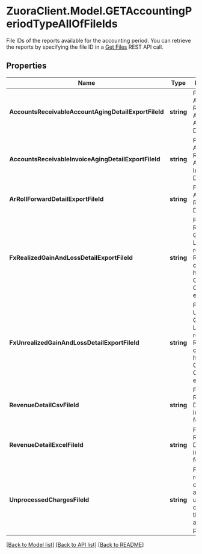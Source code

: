 # ZuoraClient.Model.GETAccountingPeriodTypeAllOfFileIds
File IDs of the reports available for the accounting period. You can retrieve the reports by specifying the file ID in a [Get Files](https://www.zuora.com/developer/api-reference/#operation/GET_Files) REST API call. 

## Properties

Name | Type | Description | Notes
------------ | ------------- | ------------- | -------------
**AccountsReceivableAccountAgingDetailExportFileId** | **string** | File ID of the Accounts Receivable Aging Account Detail report.  | [optional] 
**AccountsReceivableInvoiceAgingDetailExportFileId** | **string** | File ID of the Accounts Receivable Aging Invoice Detail report.  | [optional] 
**ArRollForwardDetailExportFileId** | **string** | File ID of the Accounts Receivable Detail report.  | [optional] 
**FxRealizedGainAndLossDetailExportFileId** | **string** | File ID of the Realized Gain and Loss Detail report.  Returned only if you have Foreign Currency Conversion enabled.  | [optional] 
**FxUnrealizedGainAndLossDetailExportFileId** | **string** | File ID of the Unrealized Gain and Loss Detail report.  Returned only if you have Foreign Currency Conversion enabled  | [optional] 
**RevenueDetailCsvFileId** | **string** | File ID of the Revenue Detail report in CSV format.  | [optional] 
**RevenueDetailExcelFileId** | **string** | File ID of the Revenue Detail report in XLSX format.  | [optional] 
**UnprocessedChargesFileId** | **string** | File ID of a report containing all unprocessed charges for the accounting period.  | [optional] 

[[Back to Model list]](../README.md#documentation-for-models) [[Back to API list]](../README.md#documentation-for-api-endpoints) [[Back to README]](../README.md)

